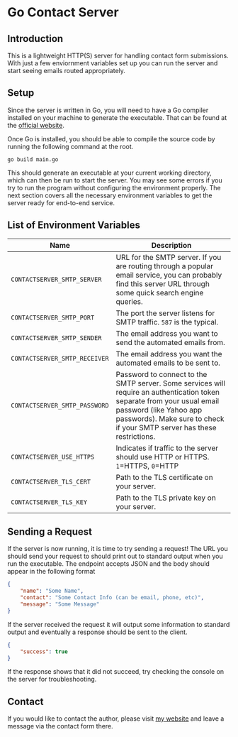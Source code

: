 # Go Contact Server

## Introduction

This is a lightweight HTTP(S) server for handling contact form submissions. With just a few enviornment variables set up you can run the server and start seeing emails routed appropriately.

## Setup
Since the server is written in Go, you will need to have a Go compiler installed on your machine to generate the executable. That can be found at the [official website](https://go.dev/doc/install).

Once Go is installed, you should be able to compile the source code by running the following command at the root.
```
go build main.go
```
This should generate an executable at your current working directory, which can then be run to start the server. You may see some errors if you try to run the program without configuring the environment properly. The next section covers all the necessary environment variables to get the server ready for end-to-end service.

## List of Environment Variables
| Name | Description |
| - | - |
| `CONTACTSERVER_SMTP_SERVER` | URL for the SMTP server. If you are routing through a popular email service, you can probably find this server URL through some quick search engine queries. |
| `CONTACTSERVER_SMTP_PORT` | The port the server listens for SMTP traffic. `587` is the typical. |
| `CONTACTSERVER_SMTP_SENDER` | The email address you want to send the automated emails from. |
| `CONTACTSERVER_SMTP_RECEIVER` | The email address you want the automated emails to be sent to. |
| `CONTACTSERVER_SMTP_PASSWORD` | Password to connect to the SMTP server. Some services will require an authentication token separate from your usual email password (like Yahoo app passwords). Make sure to check if your SMTP server has these restrictions. |
| `CONTACTSERVER_USE_HTTPS` | Indicates if traffic to the server should use HTTP or HTTPS. `1`=HTTPS, `0`=HTTP |
| `CONTACTSERVER_TLS_CERT` | Path to the TLS certificate on your server. |
| `CONTACTSERVER_TLS_KEY` | Path to the TLS private key on your server. |

## Sending a Request
If the server is now running, it is time to try sending a request! The URL you should send your request to should print out to standard output when you run the executable. The endpoint accepts JSON and the body should appear in the following format

```json
{
    "name": "Some Name",
    "contact": "Some Contact Info (can be email, phone, etc)",
    "message": "Some Message"
}
```
If the server received the request it will output some information to standard output and eventually a response should be sent to the client.
```json
{
    "success": true
}
```
If the response shows that it did not succeed, try checking the console on the server for troubleshooting.
## Contact
If you would like to contact the author, please visit [my website](https://david-allan-jones.github.io/personal-website/contact) and leave a message via the contact form there.
